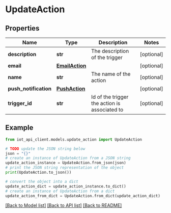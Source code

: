 # UpdateAction


## Properties

Name | Type | Description | Notes
------------ | ------------- | ------------- | -------------
**description** | **str** | The description of the trigger | [optional] 
**email** | [**EmailAction**](EmailAction.md) |  | [optional] 
**name** | **str** | The name of the action | [optional] 
**push_notification** | [**PushAction**](PushAction.md) |  | [optional] 
**trigger_id** | **str** | Id of the trigger the action is associated to | [optional] 

## Example

```python
from iot_api_client.models.update_action import UpdateAction

# TODO update the JSON string below
json = "{}"
# create an instance of UpdateAction from a JSON string
update_action_instance = UpdateAction.from_json(json)
# print the JSON string representation of the object
print(UpdateAction.to_json())

# convert the object into a dict
update_action_dict = update_action_instance.to_dict()
# create an instance of UpdateAction from a dict
update_action_from_dict = UpdateAction.from_dict(update_action_dict)
```
[[Back to Model list]](../README.md#documentation-for-models) [[Back to API list]](../README.md#documentation-for-api-endpoints) [[Back to README]](../README.md)


